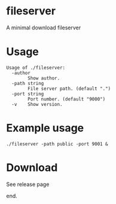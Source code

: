 # fileserver

A minimal download fileserver

# Usage

```
Usage of ./fileserver:
  -author
        Show author.
  -path string
        File server path. (default ".")
  -port string
        Port number. (default "9000")
  -v    Show version.
```

# Example usage

```
./fileserver -path public -port 9001 &
```

# Download

See release page

end.
